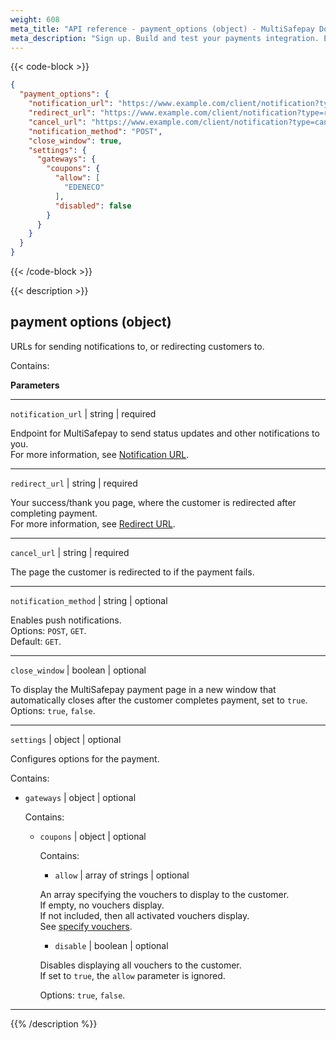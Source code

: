 ```yaml
---
weight: 608
meta_title: "API reference - payment_options (object) - MultiSafepay Docs"
meta_description: "Sign up. Build and test your payments integration. Explore our products and services. Use our API reference, SDKs, and wrappers. Get support."
---
```

{{< code-block >}}
```json 
{
  "payment_options": {
    "notification_url": "https://www.example.com/client/notification?type=notification",
    "redirect_url": "https://www.example.com/client/notification?type=redirect",
    "cancel_url": "https://www.example.com/client/notification?type=cancel",
    "notification_method": "POST",
    "close_window": true,
    "settings": {
      "gateways": {
        "coupons": {
          "allow": [
            "EDENECO"
          ],
          "disabled": false
        }
      }
    }
  }
}
```


{{< /code-block >}}

{{< description >}}
## payment options (object)

URLs for sending notifications to, or redirecting customers to.

Contains:  

**Parameters**

----------------
`notification_url` | string | required

Endpoint for MultiSafepay to send status updates and other notifications to you.   
For more information, see [Notification URL](/developer/api/notification-url).              

----------------
`redirect_url` | string | required

Your success/thank you page, where the customer is redirected after completing payment.   
For more information, see [Redirect URL](/developer/api/redirect-url/).          

----------------
`cancel_url` | string | required

The page the customer is redirected to if the payment fails. 

----------------
`notification_method` | string | optional

Enables push notifications.  
Options: `POST`, `GET`.  
Default: `GET`.   

----------------
`close_window` | boolean | optional

To display the MultiSafepay payment page in a new window that automatically closes after the customer completes payment, set to `true`.   
Options: `true`, `false`. 

----------------
`settings` | object | optional

Configures options for the payment.

Contains:  

- `gateways` | object | optional

  Contains:  

  - `coupons` | object | optional

    Contains:  
    
    - `allow` | array of strings | optional
    
    An array specifying the vouchers to display to the customer.  
    If empty, no vouchers display.  
    If not included, then all activated vouchers display.  
    See [specify vouchers](/api/#specify-vouchers).

    - `disable` | boolean | optional

    Disables displaying all vouchers to the customer.  
    If set to `true`, the `allow` parameter is ignored.  
    
    Options: `true`, `false`.    


----------------

{{% /description %}}
